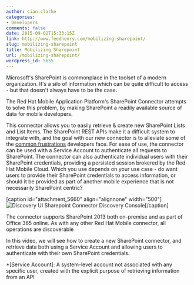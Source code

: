 ```yaml
---
author: cian.clarke
categories:
- Developers
comments: false
date: 2015-09-02T15:33:15Z
link: http://www.feedhenry.com/mobilizing-sharepoint/
slug: mobilizing-sharepoint
title: Mobilizing Sharepoint
url: /mobilizing-sharepoint/
wordpress_id: 5655
---
```


Microsoft's SharePoint is commonplace in the toolset of a modern organization. It's a silo of information which can be quite difficult to access - but that doesn't always have to be the case.

The Red Hat Mobile Application Platform's SharePoint Connector attempts to solve this problem, by making SharePoint a readily available source of data for mobile developers.

This connector allows you to easily retrieve & create new SharePoint Lists and List Items. The SharePoint REST APIs make it a difficult system to integrate with, and the goal with our new connector is to alleviate some of the [common frustrations](http://cianclarke.com/blog/on-sharepoint-horrible-integrations/) developers face.
For ease of use, the connector can be used with a Service Account to authenticate all requests to SharePoint.
The connector can also authenticate individual users with their SharePoint credentials, providing a persisted session brokered by the Red Hat Mobile Cloud.
Which you use depends on your use case - do want users to provide their SharePoint credentials to access information, or should it be provided as part of another mobile experience that is not necessarily SharePoint centric?

[caption id="attachment_5660" align="alignnone" width="500"]![Discovery UI](/wp-content/uploads/2015/09/Screenshot-2015-09-02-11.08.05-1024x676.png) Sharepoint Connector Discovery Console[/caption]

The connector supports SharePoint 2013 both on-premise and as part of Office 365 online. As with any other Red Hat Mobile connector, all operations are discoverable

In this video, we will see how to create a new SharePoint connector, and retrieve data both using a Service Account and allowing users to authenticate with their own SharePoint credentials.


  *[Service Account]: A system-level account not associated with any specific user, created with the explicit purpose of retrieving information from an API
